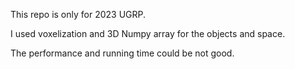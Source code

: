 This repo is only for 2023 UGRP.

I used voxelization and 3D Numpy array for the objects and space.

The performance and running time could be not good.
